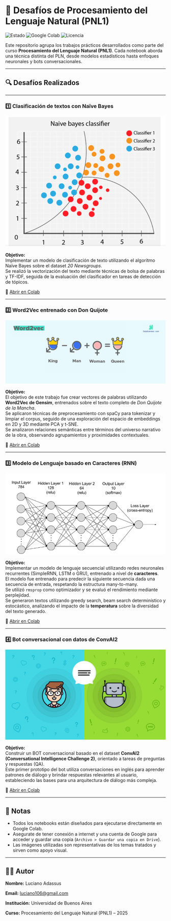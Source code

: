 # 🧠 Desafíos de Procesamiento del Lenguaje Natural (PNL1)

![Estado](https://img.shields.io/badge/Estado-Completado-00b894)
![Google Colab](https://img.shields.io/badge/Google%20Colab-Disponible-orange)
![Licencia](https://img.shields.io/badge/Licencia-MIT-blue)

Este repositorio agrupa los trabajos prácticos desarrollados como parte del curso **Procesamiento del Lenguaje Natural (PNL1)**. Cada notebook aborda una técnica distinta del PLN, desde modelos estadísticos hasta enfoques neuronales y bots conversacionales.

---

## 🔍 Desafíos Realizados

---

### 1️⃣ Clasificación de textos con Naïve Bayes

![Naive Bayes](https://github.com/luciano106/pnl1-challenges/blob/master/exercises/NaiveBayesClassifier.png)

**Objetivo:**  
Implementar un modelo de clasificación de texto utilizando el algoritmo Naïve Bayes sobre el dataset *20 Newsgroups*.  
Se realizó la vectorización del texto mediante técnicas de bolsa de palabras y TF-IDF, seguida de la evaluación del clasificador en tareas de detección de tópicos.

📎 [Abrir en Colab](https://colab.research.google.com/github/luciano106/pnl1-challenges/blob/master/exercises/PNL1_challenge_1.ipynb)

---

### 2️⃣ Word2Vec entrenado con Don Quijote

![Word2Vec](https://github.com/luciano106/pnl1-challenges/blob/master/exercises/word2vec.jpg)

**Objetivo:**  
El objetivo de este trabajo fue crear vectores de palabras utilizando **Word2Vec de Gensim**, entrenados sobre el texto completo de *Don Quijote de la Mancha*.  
Se aplicaron técnicas de preprocesamiento con spaCy para tokenizar y limpiar el corpus, seguido de una exploración del espacio de embeddings en 2D y 3D mediante PCA y t-SNE.  
Se analizaron relaciones semánticas entre términos del universo narrativo de la obra, observando agrupamientos y proximidades contextuales.

📎 [Abrir en Colab](https://colab.research.google.com/github/luciano106/pnl1-challenges/blob/master/exercises/PNL1-challenge-2.ipynb)

---

### 3️⃣ Modelo de Lenguaje basado en Caracteres (RNN)

![Char RNN](https://github.com/luciano106/pnl1-challenges/blob/master/exercises/rnn.gif)

**Objetivo:**  
Implementar un modelo de lenguaje secuencial utilizando redes neuronales recurrentes (SimpleRNN, LSTM o GRU), entrenado a nivel de **caracteres**.  
El modelo fue entrenado para predecir la siguiente secuencia dada una secuencia de entrada, respetando la estructura many-to-many.  
Se utilizó `rmsprop` como optimizador y se evaluó el rendimiento mediante perplejidad.  
Se generaron textos utilizando greedy search, beam search determinístico y estocástico, analizando el impacto de la **temperatura** sobre la diversidad del texto generado.

📎 [Abrir en Colab](https://colab.research.google.com/github/luciano106/pnl1-challenges/blob/master/exercises/PNL1_challenge_3.ipynb)

---

### 4️⃣ Bot conversacional con datos de ConvAI2

![Chatbot](https://github.com/luciano106/pnl1-challenges/blob/master/exercises/chatbot.jpeg)

**Objetivo:**  
Construir un BOT conversacional basado en el dataset **ConvAI2 (Conversational Intelligence Challenge 2)**, orientado a tareas de preguntas y respuestas (QA).  
Este primer prototipo del bot utiliza conversaciones en inglés para aprender patrones de diálogo y brindar respuestas relevantes al usuario, estableciendo las bases para una arquitectura de diálogo más compleja.

📎 [Abrir en Colab](https://colab.research.google.com/github/luciano106/pnl1-challenges/blob/master/exercises/PNL1-challange-4.ipynb)

---

## 📝 Notas

- Todos los notebooks están diseñados para ejecutarse directamente en Google Colab.
- Asegurate de tener conexión a internet y una cuenta de Google para acceder y guardar una copia (`Archivo > Guardar una copia en Drive`).
- Las imágenes utilizadas son representativas de los temas tratados y sirven como apoyo visual.

---

## 🧑‍💻 Autor

**Nombre:** Luciano Adassus

**Email:** luciano106@gmail.com

**Institución:** Universidad de Buenos Aires

**Curso:** Procesamiento del Lenguaje Natural (PNL1) – 2025
